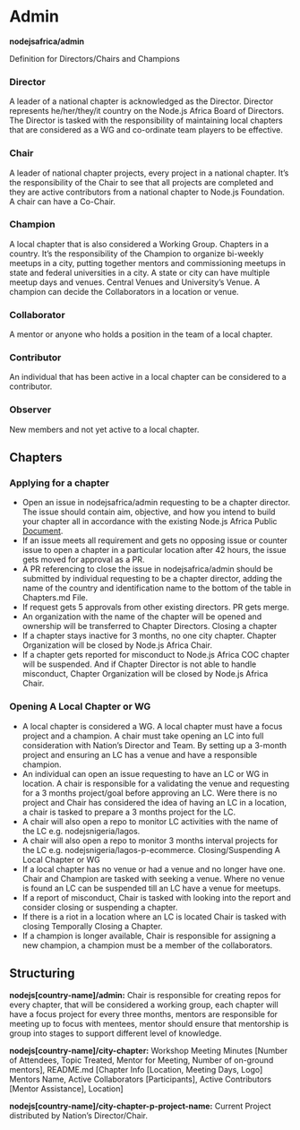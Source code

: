 # Admin
**nodejsafrica/admin**


Definition for Directors/Chairs and Champions

### Director

A leader of a national chapter is acknowledged as the Director. Director represents he/her/they/it country on the Node.js Africa Board of Directors. The Director is tasked with the responsibility of maintaining local chapters that are considered as a WG and co-ordinate team players to be effective.

### Chair

A leader of national chapter projects, every project in a national chapter. It’s the responsibility of the Chair to see that all projects are completed and they are active contributors from a national chapter to Node.js Foundation.  A chair can have a Co-Chair.

### Champion

A local chapter that is also considered a Working Group. Chapters in a country. It’s the responsibility of the 
Champion to organize bi-weekly meetups in a city, putting together mentors and commissioning meetups in state and federal universities in a city. A state or city can have multiple meetup days and venues. Central Venues and University’s Venue. A champion can decide the Collaborators in a location or venue. 

### Collaborator

A mentor or anyone who holds a position in the team of a local chapter.


### Contributor

An individual that has been active in a local chapter can be considered to a contributor.

### Observer 

New members and not yet active to a local chapter.

## Chapters

### Applying for a chapter
-    Open an issue in nodejsafrica/admin requesting to be a chapter director. The issue should contain aim, objective, and how you intend to build your chapter all in accordance with the existing Node.js Africa Public [Document](https://github.com/nodejsafrica/nodejsafrica). 
-    If an issue meets all requirement and gets no opposing issue or counter issue to open a chapter in a particular location after 42 hours, the issue gets moved for approval as a PR.
-    A PR referencing to close the issue in nodejsafrica/admin should be submitted by individual requesting to be a chapter director, adding the name of the country and identification name to the bottom of the table in Chapters.md File.
-    If request gets 5 approvals from other existing directors. PR gets merge.
-    An organization with the name of the chapter will be opened and ownership will be transferred to Chapter Directors.
Closing a chapter
-    If a chapter stays inactive for 3 months, no one city chapter. Chapter Organization will be closed by Node.js Africa Chair.
-    If a chapter gets reported for misconduct to Node.js Africa COC chapter will be suspended. And if Chapter Director is not able to handle misconduct, Chapter Organization will be closed by Node.js Africa Chair.


### Opening A Local Chapter or WG 
-    A local chapter is considered a WG. A local chapter must have a focus project and a champion. A chair must take opening an LC into full consideration with Nation’s Director and Team. By setting up a 3-month project and ensuring an LC has a venue and have a responsible champion.
-    An individual can open an issue requesting to have an LC or WG in location. A chair is responsible for a validating the venue and requesting for a 3 months project/goal before approving an LC. Were there is no project and Chair has considered the idea of having an LC in a location, a chair is tasked to prepare a 3 months project for the LC.
-    A chair will also open a repo to monitor LC activities with the name of the LC e.g. nodejsnigeria/lagos.
-    A chair will also open a repo to monitor 3 months interval projects for the LC e.g. nodejsnigeria/lagos-p-ecommerce.
Closing/Suspending A Local Chapter or WG 
-    If a local chapter has no venue or had a venue and no longer have one. Chair and Champion are tasked with seeking a venue. Where no venue is found an LC can be suspended till an LC have a venue for meetups.
-    If a report of misconduct, Chair is tasked with looking into the report and consider closing or suspending a chapter.
-    If there is a riot in a location where an LC is located Chair is tasked with closing Temporally Closing a Chapter.
-    If a champion is longer available, Chair is responsible for assigning a new champion, a champion must be a member of the collaborators. 

## Structuring

**nodejs[country-name]/admin:** Chair is responsible for creating repos for every chapter, that will be considered a working group, each chapter will have a focus project for every three months, mentors are responsible for meeting up to focus with mentees, mentor should ensure that mentorship is group into stages to support different level of knowledge. 

**nodejs[country-name]/city-chapter:** Workshop Meeting Minutes [Number of Attendees, Topic Treated, Mentor for Meeting, Number of on-ground mentors], README.md [Chapter Info [Location, Meeting Days, Logo] Mentors Name, Active Collaborators [Participants], Active Contributors [Mentor Assistance], Location]

**nodejs[country-name]/city-chapter-p-project-name:** Current Project distributed by Nation’s Director/Chair. 

